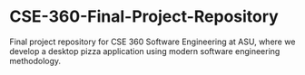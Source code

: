 # CSE-360-Final-Project-Repository
Final project repository for CSE 360 Software Engineering at ASU, where we develop a desktop pizza application using modern software engineering methodology.
